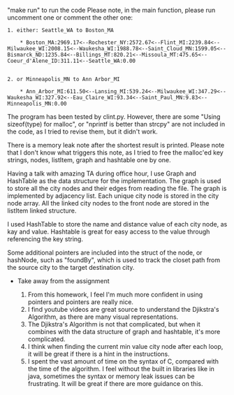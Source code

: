 "make run" to run the code
Please note, in the main function, please run uncomment one or comment the other one:
    
    1. either: Seattle_WA to Boston_MA
    
        * Boston_MA:2969.17<--Rochester_NY:2572.67<--Flint_MI:2239.84<--Milwaukee_WI:2008.15<--Waukesha_WI:1988.78<--Saint_Cloud_MN:1599.05<--Bismarck_ND:1235.84<--Billings_MT:820.21<--Missoula_MT:475.65<--Coeur_d'Alene_ID:311.11<--Seattle_WA:0.00
    
    
    2. or Minneapolis_MN to Ann Arbor_MI
        
        * Ann_Arbor_MI:611.50<--Lansing_MI:539.24<--Milwaukee_WI:347.29<--Waukesha_WI:327.92<--Eau_Claire_WI:93.34<--Saint_Paul_MN:9.83<--Minneapolis_MN:0.00


The program has been tested by clint.py. However, there are some "Using sizeof(type) for malloc", or "nprintf is better than strcpy" are not included
in the code, as I tried to revise them, but it didn't work.



There is a memory leak note after the shortest result is printed. Please note that I don't know what triggers 
this note, as I tried to free the malloc'ed key strings, nodes, listItem, graph and hashtable one by one.



Having a talk with amazing TA during office hour, I use Graph and HashTable as the data structure for the implementation. 
The graph is used to store all the city nodes and their edges from reading the file. The graph is implemented by adjacency list. 
Each unique city node is stored in the city node array. All the linked city nodes to the front node are stored in the listItem linked structure.


I used HashTable to store the name and distance value of each city node, as kay and value. Hashtable is great for easy access to the value through referencing the key string.


Some additional pointers are included into the struct of the node, or hashNode, such as "foundBy", which is used to track the closet path from the source city to the target destination city.




* Take away from the assignment

    1. From this homework, I feel I'm much more confident in using pointers and pointers are really nice.
    2. I find youtube videos are great source to understand the Djikstra's Algorithm, as there are many visual representations.
    3. The Djikstra's Algorithm is not that complicated, but when it combines with the data structure of graph and hashtable, it's more complicated.
    4. I think when finding the current min value city node after each loop, it will be great if there is a hint in the instructions.
    5. I spent the vast amount of time on the syntax of C, compared with the time of the algorithm. I feel without the built in libraries like in java, sometimes the syntax or memory leak issues can be frustrating. It will be great if there are more guidance on this.
    

